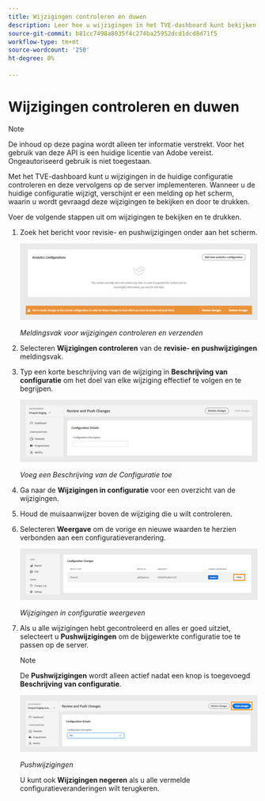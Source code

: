 ```yaml
---
title: Wijzigingen controleren en duwen
description: Leer hoe u wijzigingen in het TVE-dashboard kunt bekijken en duwt.
source-git-commit: b81cc7498a8035f4c274ba25952dcd1dcd8d71f5
workflow-type: tm+mt
source-wordcount: '250'
ht-degree: 0%

---
```


# Wijzigingen controleren en duwen

>[!NOTE]
>
>De inhoud op deze pagina wordt alleen ter informatie verstrekt. Voor het gebruik van deze API is een huidige licentie van Adobe vereist. Ongeautoriseerd gebruik is niet toegestaan.

Met het TVE-dashboard kunt u wijzigingen in de huidige configuratie controleren en deze vervolgens op de server implementeren. Wanneer u de huidige configuratie wijzigt, verschijnt er een melding op het scherm, waarin u wordt gevraagd deze wijzigingen te bekijken en door te drukken.

Voer de volgende stappen uit om wijzigingen te bekijken en te drukken.

1. Zoek het bericht voor revisie- en pushwijzigingen onder aan het scherm.

   ![Melding van wijzigingen controleren en verzenden](assets/review-changes.png)

   *Meldingsvak voor wijzigingen controleren en verzenden*

1. Selecteren **Wijzigingen controleren** van de **revisie- en pushwijzigingen** meldingsvak.

1. Typ een korte beschrijving van de wijziging in **Beschrijving van configuratie** om het doel van elke wijziging effectief te volgen en te begrijpen.

   ![Voeg een Beschrijving van de Configuratie toe](assets/add-conf-desc.png)

   *Voeg een Beschrijving van de Configuratie toe*

1. Ga naar de **Wijzigingen in configuratie** voor een overzicht van de wijzigingen.

1. Houd de muisaanwijzer boven de wijziging die u wilt controleren.

1. Selecteren **Weergave** om de vorige en nieuwe waarden te herzien verbonden aan een configuratieverandering.

   ![Wijzigingen in configuratie weergeven](assets/view-configuration-changes.png)

   *Wijzigingen in configuratie weergeven*

1. Als u alle wijzigingen hebt gecontroleerd en alles er goed uitziet, selecteert u **Pushwijzigingen** om de bijgewerkte configuratie toe te passen op de server.

   >[!NOTE]
   >
   >De **Pushwijzigingen** wordt alleen actief nadat een knop is toegevoegd **Beschrijving van configuratie**.

   ![Pushwijzigingen](assets/push-changes.png)

   *Pushwijzigingen*

   U kunt ook **Wijzigingen negeren** als u alle vermelde configuratieveranderingen wilt terugkeren.


